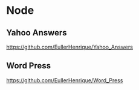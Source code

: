 # Node

## Yahoo Answers

https://github.com/EullerHenrique/Yahoo_Answers

## Word Press

https://github.com/EullerHenrique/Word_Press
